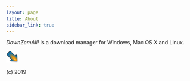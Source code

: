 ```yaml
---
layout: page
title: About
sidebar_link: true
---
```


<p class="message">
  <i>DownZemAll!</i> is a download manager for Windows, Mac OS X and Linux.
</p>

![logo](favicon.png)

(c) 2019